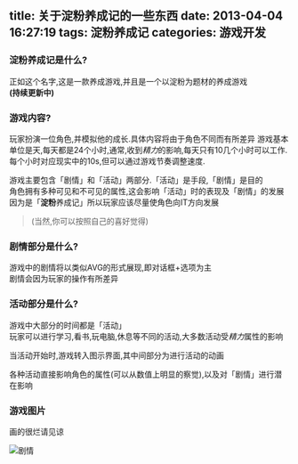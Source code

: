 title: 关于淀粉养成记的一些东西
date: 2013-04-04 16:27:19
tags: 淀粉养成记
categories: 游戏开发
---

### 淀粉养成记是什么? ###

  正如这个名字,这是一款养成游戏,并且是一个以淀粉为题材的养成游戏  
  **(持续更新中)**

  
<!--more-->
### 游戏内容? ###
  玩家扮演一位角色,并模拟他的成长.具体内容将由于角色不同而有所差异
  游戏基本单位是天,每天都是24个小时,通常,收到*精力*的影响,每天只有10几个小时可以工作.每个小时对应现实中的10s,但可以通过游戏节奏调整速度.
 

  游戏主要包含「剧情」和「活动」两部分.「活动」是手段,「剧情」是目的  
  角色拥有多种可见和不可见的属性,这会影响「活动」时的表现及「剧情」的发展  
因为是「**淀粉**养成记」所以玩家应该尽量使角色向IT方向发展  
>(当然,你可以按照自己的喜好觉得)

### 剧情部分是什么? ###
   游戏中的剧情将以类似AVG的形式展现,即对话框+选项为主  
   剧情会因为玩家的操作有所差异
   
### 活动部分是什么? ###
  游戏中大部分的时间都是「活动」  
  玩家可以进行学习,看书,玩电脑,休息等不同的活动,大多数活动受*精力*属性的影响  
  
  当活动开始时,游戏转入图示界面,其中间部分为进行活动的动画
  
  各种活动直接影响角色的属性(可以从数值上明显的察觉),以及对「剧情」进行潜在影响
  
  
### 游戏图片 ###
  
  画的很烂请见谅
  
![剧情](http://ww2.sinaimg.cn/large/a74ecc4cjw1e3exaw0kc0j.jpg "开发中图片")
